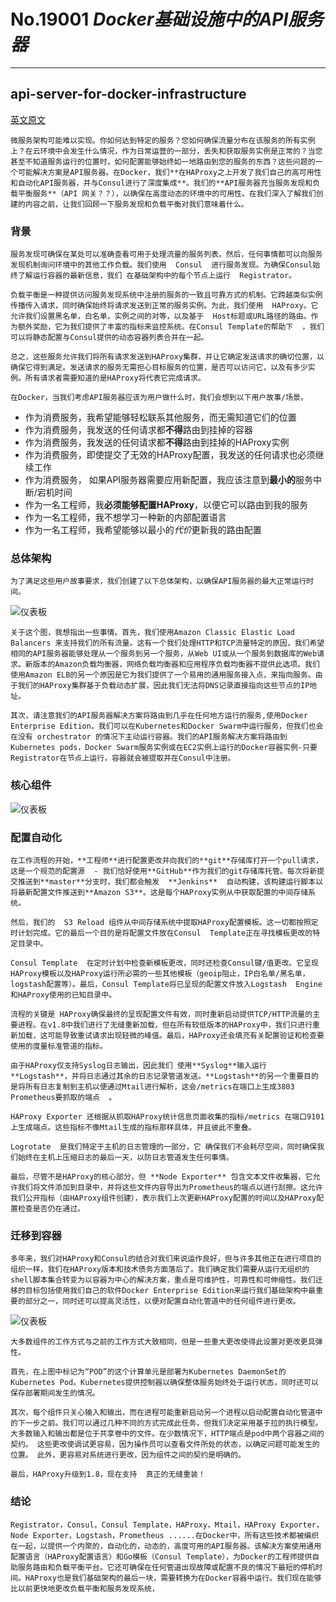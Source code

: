 
# No.19001 *Docker基础设施中的API服务器*

------

## api-server-for-docker-infrastructure

[英文原文](https://engineering.docker.com/2019/02/api-server-for-docker-infrastructure/)

    微服务架构可能难以实现。你如何达到特定的服务？您如何确保流量分布在该服务的所有实例上？在云环境中会发生什么情况，作为日常运营的一部分，丢失和获取服务实例是正常的？当您甚至不知道服务运行的位置时，如何配置能够始终如一地路由到您的服务的东西？这些问题的一个可能解决方案是API服务器。在Docker，我们**在HAProxy之上开发了我们自己的高可用性和自动化API服务器，并与Consul进行了深度集成**。我们的**API服务器充当服务发现和负载平衡服务**（API 网关？？），以确保在高度动态的环境中的可用性。在我们深入了解我们创建的内容之前，让我们回顾一下服务发现和负载平衡对我们意味着什么。

### **背景**

    服务发现可确保在某处可以准确查看可用于处理流量的服务列表。然后，任何事情都可以向服务发现机制询问环境中的其他工作负载。我们使用  Consul  进行服务发现。为确保Consul始终了解运行容器的最新信息，我们 在基础架构中的每个节点上运行  Registrator。

    负载平衡是一种提供访问服务发现系统中注册的服务的一致且可靠方式的机制。它跨越类似实例传播传入请求，同时确保始终将请求发送到正常的服务实例。为此，我们使用  HAProxy。它允许我们设置黑名单，白名单，实例之间的对等，以及基于  Host标题或URL路径的路由。作为额外奖励，它为我们提供了丰富的指标来监控系统。在Consul Template的帮助下  ，我们可以将静态配置与Consul提供的动态容器列表合并在一起。

    总之，这些服务允许我们将所有请求发送到HAProxy集群，并让它确定发送请求的确切位置，以确保它得到满足。发送请求的服务无需担心目标服务的位置，是否可以访问它，以及有多少实例。所有请求者需要知道的是HAProxy将代表它完成请求。

    在Docker，当我们考虑API服务器应该为用户做什么时，我们会想到以下用户故事/场景。

- 作为消费服务，我希望能够轻松联系其他服务，而无需知道它们的位置
- 作为消费服务，我发送的任何请求都**不得**路由到挂掉的容器
- 作为消费服务，我发送的任何请求都**不得**路由到挂掉的HAProxy实例
- 作为消费服务，即使提交了无效的HAProxy配置，我发送的任何请求也必须继续工作
- 作为消费服务， 如果API服务器需要应用新配置，我应该注意到**最小的**服务中断/宕机时间
- 作为一名工程师，我**必须能够配置HAProxy**，以便它可以路由到我的服务
- 作为一名工程师，我不想学习一种新的内部配置语言
- 作为一名工程师，我希望能够以最小的*代价*更新我的路由配置

### **总体架构**

    为了满足这些用户故事要求，我们创建了以下总体架构，以确保API服务器的最大正常运行时间。

![仪表板](https://davidsche.github.io/blogs/images/api_server_docker_infra_2-930x1024.png)

    关于这个图，我想指出一些事情。首先，我们使用Amazon Classic Elastic Load Balancers 来支持我们的所有流量。这有一个我们处理HTTP和TCP流量特定的原因，我们希望相同的API服务器能够处理从一个服务到另一个服务，从Web UI或从一个服务到数据库的Web请求。新版本的Amazon负载均衡器，网络负载均衡器和应用程序负载均衡器不提供此选项。我们使用Amazon ELB的另一个原因是它为我们提供了一个易用的通用服务接入点，来指向服务。由于我们的HAProxy集群基于负载动态扩展，因此我们无法将DNS记录直接指向这些节点的IP地址。

    其次，请注意我们的API服务器解决方案将路由到几乎在任何地方运行的服务,使用Docker Enterprise Edition，我们可以在Kubernetes和Docker Swarm中运行服务，但我们也会在没有 orchestrator 的情况下主动运行容器。我们的API服务解决方案将路由到Kubernetes pods，Docker Swarm服务实例或在EC2实例上运行的Docker容器实例-只要Registrator在节点上运行，容器就会被提取并在Consul中注册。

### **核心组件**

![仪表板](https://davidsche.github.io/blogs/images/api_server_docker_infra_3-525x1024.png)

### **配置自动化**

    在工作流程的开始，**工程师**进行配置更改并向我们的**git**存储库打开一个pull请求，这是一个规范的配置源  - 我们恰好使用**GitHub**作为我们的git存储库托管。每次将新提交推送到**master**分支时，我们都会触发  **Jenkins**  自动构建，该构建运行脚本以将最新配置文件推送到**Amazon S3**。这是每个HAProxy实例从中获取配置的中间存储系统。

    然后，我们的  S3 Reload 组件从中间存储系统中提取HAProxy配置模板。这一切都按照定时计划完成。它的最后一个目的是将配置文件放在Consul  Template正在寻找模板更改的特定目录中。

    Consul Template  在定时计划中检查新模板更改，同时还检查Consul键/值更改。它呈现HAProxy模板以及HAProxy运行所必需的一些其他模板（geoip阻止，IP白名单/黑名单，logstash配置等）。最后，Consul Template将已呈现的配置文件放入Logstash  Engine和HAProxy使用的已知目录中。

    流程的关键是 HAProxy确保最终的呈现配置文件有效，同时重新启动提供TCP/HTTP流量的主要进程。在v1.8中我们进行了无缝重新加载，但在所有较低版本的HAProxy中，我们只进行重新加载，这可能导致重试请求出现轻微的峰值。最后，HAProxy还会填充有关配置验证和检查要使用的度量标准管道的指标。

    由于HAProxy仅支持Syslog日志输出，因此我们 使用**Syslog**输入运行**Logstash**，并将日志通过其余的日志记录管道发送。**Logstash**的另一个重要目的是将所有日志复制到主机以便通过Mtail进行解析，这会/metrics在端口上生成3803 Prometheus要抓取的端点  。

    HAProxy Exporter 还根据从抓取HAProxy统计信息页面收集的指标/metrics 在端口9101上生成端点。这些指标不像Mtail生成的指标那样具体，并且彼此不重叠。

    Logrotate  是我们特定于主机的日志管理的一部分，它 确保我们不会耗尽空间，同时确保我们始终在主机上压缩日志的最后一天，以防日志管道发生任何事情。

    最后，尽管不是HAProxy的核心部分，但 **Node Exporter** 包含文本文件收集器，它允许我们将文件添加到目录中，并将这些文件内容导出为Prometheus的端点以进行刮擦。这允许我们公开指标（由HAProxy组件创建），表示我们上次更新HAProxy配置的时间以及HAProxy配置检查是否仍在通过。

### **迁移到容器**

    多年来，我们对HAProxy和Consul的结合对我们来说运作良好，但与许多其他正在进行项目的组织一样，我们在HAProxy版本和技术债务方面落后了。我们确定我们需要从运行无组织的shell脚本集合转变为以容器为中心的解决方案，重点是可维护性，可靠性和可伸缩性。我们迁移的目标包括使用我们自己的软件Docker Enterprise Edition来运行我们基础架构中最重要的部分之一，同时还可以提高灵活性，以便对配置自动化管道中的任何组件进行更改。

![仪表板](https://davidsche.github.io/blogs/images/api_server_docker_infra_4-991x1024.png)

    大多数组件的工作方式与之前的工作方式大致相同，但是一些重大更改使得此设置对更改更具弹性。

    首先，在上图中标记为“POD”的这个计算单元是部署为Kubernetes DaemonSet的Kubernetes Pod。Kubernetes提供控制器以确保整体服务始终处于运行状态，同时还可以保存部署期间发生的情况。

    其次，每个组件只关心输入和输出，而在进程可能重新启动另一个进程以启动配置自动化管道中的下一步之前。我们可以通过几种不同的方式完成此任务，但我们决定采用基于拉的执行模型。大多数输入和输出都是位于共享卷中的文件。在少数情况下，HTTP端点是pod中两个容器之间的契约。 这些更改使调试更容易，因为操作员可以查看文件所处的状态，以确定问题可能发生的位置。 此外，更容易对系统进行更改，因为组件之间的契约是明确的。

    最后，HAProxy升级到1.8，现在支持  真正的无缝重装！

### **结论**

    Registrator，Consul，Consul Template，HAProxy，Mtail，HAProxy Exporter，Node Exporter，Logstash，Prometheus ......在Docker中，所有这些技术都被编织在一起，以提供一个内聚的，自动化的，动态的，高度可用的API服务器。该解决方案使用通用配置语言（HAProxy配置语言）和Go模板（Consul Template），为Docker的工程师提供自助服务路由和负载平衡平台。它还可确保在任何管道出现故障或配置不良的情况下最短的停机时间。HAProxy也是我们基础架构的最后一块，需要转换为在Docker容器中运行。我们现在能够比以前更快地更改负载平衡和服务发现系统，


